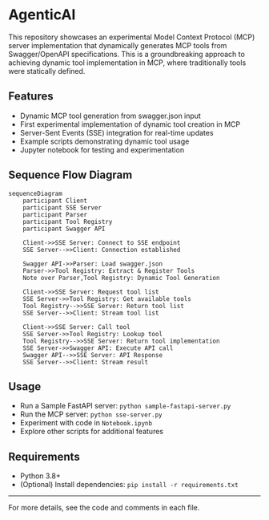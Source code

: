 # AgenticAI

This repository showcases an experimental Model Context Protocol (MCP) server implementation that dynamically generates MCP tools from Swagger/OpenAPI specifications. This is a groundbreaking approach to achieving dynamic tool implementation in MCP, where traditionally tools were statically defined.

## Features
- Dynamic MCP tool generation from swagger.json input
- First experimental implementation of dynamic tool creation in MCP
- Server-Sent Events (SSE) integration for real-time updates
- Example scripts demonstrating dynamic tool usage
- Jupyter notebook for testing and experimentation

## Sequence Flow Diagram

```mermaid
sequenceDiagram
    participant Client
    participant SSE Server
    participant Parser
    participant Tool Registry
    participant Swagger API

    Client->>SSE Server: Connect to SSE endpoint
    SSE Server-->>Client: Connection established
    
    Swagger API->>Parser: Load swagger.json
    Parser->>Tool Registry: Extract & Register Tools
    Note over Parser,Tool Registry: Dynamic Tool Generation
    
    Client->>SSE Server: Request tool list
    SSE Server->>Tool Registry: Get available tools
    Tool Registry-->>SSE Server: Return tool list
    SSE Server-->>Client: Stream tool list
    
    Client->>SSE Server: Call tool
    SSE Server->>Tool Registry: Lookup tool
    Tool Registry-->>SSE Server: Return tool implementation
    SSE Server->>Swagger API: Execute API call
    Swagger API-->>SSE Server: API Response
    SSE Server-->>Client: Stream result
```


## Usage
- Run a Sample FastAPI server: `python sample-fastapi-server.py`
- Run the MCP server: `python sse-server.py`
- Experiment with code in `Notebook.ipynb`
- Explore other scripts for additional features

## Requirements
- Python 3.8+
- (Optional) Install dependencies: `pip install -r requirements.txt`

---

For more details, see the code and comments in each file.

